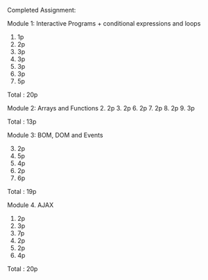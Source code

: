 Completed Assignment: 

Module 1: Interactive Programs + conditional expressions and loops
1. 1p
2. 2p
3. 3p
4. 3p
5. 3p
6. 3p
10. 5p

Total : 20p 

Module 2: Arrays and Functions
2. 2p
3. 2p
6. 2p
7. 2p
8. 2p
9. 3p

Total : 13p 

Module 3: BOM, DOM and Events

3. 2p
5. 5p
8. 4p
10. 2p
11. 6p

Total : 19p 

Module 4. AJAX

1. 2p
2. 3p
3. 7p
4. 2p
5. 2p
6. 4p

Total : 20p

